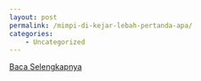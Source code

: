 ```yaml
---
layout: post
permalink: /mimpi-di-kejar-lebah-pertanda-apa/
categories:
    - Uncategorized
---
```


[Baca Selengkapnya](/10)